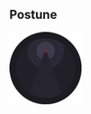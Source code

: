 ## Postune

![Postune](https://github.com/ferristseng/Postune/blob/master/app/assets/images/postune.png?raw=true)

